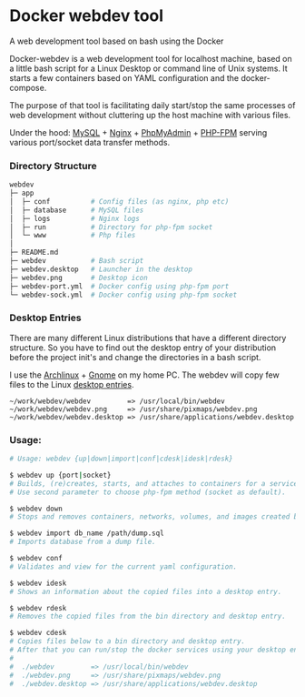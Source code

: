 # Docker webdev tool

A web development tool based on bash using the Docker

Docker-webdev is a web development tool for localhost machine,
based on a little bash script for a Linux Desktop or command
line of Unix systems. It starts a few containers based on
YAML configuration and the docker-compose.

The purpose of that tool is facilitating daily start/stop
the same processes of web development without cluttering up
the host machine with various files.

Under the hood: [MySQL](https://hub.docker.com/_/mariadb/) + [Nginx](https://hub.docker.com/_/nginx/) + [PhpMyAdmin](https://hub.docker.com/r/phpmyadmin/phpmyadmin/) + [PHP-FPM](https://hub.docker.com/_/php/)
serving various port/socket data transfer methods.

### Directory Structure

```bash
webdev
├─ app
│  ├─ conf          # Config files (as nginx, php etc)
│  ├─ database      # MySQL files
│  ├─ logs          # Nginx logs
│  ├─ run           # Directory for php-fpm socket
│  └─ www           # Php files
│
├─ README.md
├─ webdev           # Bash script
├─ webdev.desktop   # Launcher in the desktop
├─ webdev.png       # Desktop icon
├─ webdev-port.yml  # Docker config using php-fpm port
└─ webdev-sock.yml  # Docker config using php-fpm socket
```

### Desktop Entries

There are many different Linux distributions that have a different directory structure.
So you have to find out the desktop entry of your distribution before the project init's
and change the directories in a bash script.

I use the [Archlinux](https://www.archlinux.org/) + [Gnome](https://wiki.archlinux.org/index.php/GNOME) on my home PC.
The webdev will copy few files to the Linux [desktop entries](https://wiki.archlinux.org/index.php/desktop_entries).

```
~/work/webdev/webdev         => /usr/local/bin/webdev
~/work/webdev/webdev.png     => /usr/share/pixmaps/webdev.png
~/work/webdev/webdev.desktop => /usr/share/applications/webdev.desktop
```

### Usage:

```bash
# Usage: webdev {up|down|import|conf|cdesk|idesk|rdesk}

$ webdev up {port|socket}
# Builds, (re)creates, starts, and attaches to containers for a service.
# Use second parameter to choose php-fpm method (socket as default).

$ webdev down
# Stops and removes containers, networks, volumes, and images created by up.

$ webdev import db_name /path/dump.sql
# Imports database from a dump file.

$ webdev conf
# Validates and view for the current yaml configuration.

$ webdev idesk
# Shows an information about the copied files into a desktop entry.

$ webdev rdesk
# Removes the copied files from the bin directory and desktop entry.

$ webdev cdesk
# Copies files below to a bin directory and desktop entry.
# After that you can run/stop the docker services using your desktop entry.
#
#  ./webdev         => /usr/local/bin/webdev
#  ./webdev.png     => /usr/share/pixmaps/webdev.png
#  ./webdev.desktop => /usr/share/applications/webdev.desktop
```
